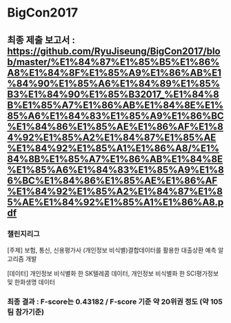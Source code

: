 # BigCon2017

## 최종 제출 보고서 : https://github.com/RyuJiseung/BigCon2017/blob/master/%E1%84%87%E1%85%B5%E1%86%A8%E1%84%8F%E1%85%A9%E1%86%AB%E1%84%90%E1%85%A6%E1%84%89%E1%85%B3%E1%84%90%E1%85%B32017_%E1%84%8B%E1%85%A7%E1%86%AB%E1%84%8E%E1%85%A6%E1%84%83%E1%85%A9%E1%86%BC%E1%84%86%E1%85%AE%E1%86%AF%E1%84%92%E1%85%A2%E1%84%87%E1%85%AE%E1%84%92%E1%85%A1%E1%86%A8/%E1%84%8B%E1%85%A7%E1%86%AB%E1%84%8E%E1%85%A6%E1%84%83%E1%85%A9%E1%86%BC%E1%84%86%E1%85%AE%E1%86%AF%E1%84%92%E1%85%A2%E1%84%87%E1%85%AE%E1%84%92%E1%85%A1%E1%86%A8.pdf

### 챌린지리그

[주제] 보험, 통신, 신용평가사 (개인정보 비식별)결합데이터를 활용한 대출상환 예측 알고리즘 개발	

[데이터] 개인정보 비식별화 한 SK텔레콤 데이터, 개인정보 비식별화 한 SCI평가정보 및 한화생명 데이터

### 최종 결과 : F-score는 0.43182 / F-score 기준 약 20위권 정도 (약 105팀 참가기준)
